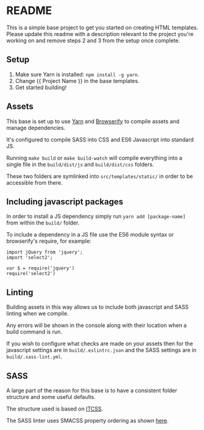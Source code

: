 # README #

This is a simple base project to get you started on creating HTML templates.  
Please update this readme with a description relevant to the project you're working on and remove steps 2 and 3 from the setup once complete.

## Setup ##

1) Make sure Yarn is installed: `npm install -g yarn`.
2) Change {{ Project Name }} in the base templates.
3) Get started building!

## Assets ##

This base is set up to use [Yarn](https://yarnpkg.com) and [Browserify](http://browserify.org/) to compile assets and manage dependencies.

It's configured to compile SASS into CSS and ES6 Javascript into standard JS.

Running `make build` or `make build-watch` will compile everything into a single file in the `build/dist/js` and `build/dist/css` folders.

These two folders are symlinked into `src/templates/static/` in order to be accessible from there.

## Including javascript packages ##

In order to install a JS dependency simply run `yarn add [package-name]` from within the `build/` folder.

To include a dependency in a JS file use the ES6 module syntax or browserify's require, for example:

    import jQuery from 'jquery';
    import 'select2';
    
    var $ = require('jquery')
    require('select2')

## Linting ##

Building assets in this way allows us to include both javascript and SASS linting when we compile.

Any errors will be shown in the console along with their location when a build command is run.

If you wish to configure what checks are made on your assets then for the javascript settings are in `build/.eslintrc.json` and the SASS settings are in `build/.sass-lint.yml`.

## SASS ##

A large part of the reason for this base is to have a consistent folder structure and some useful defaults.
 
The structure used is based on [ITCSS](http://www.creativebloq.com/web-design/manage-large-css-projects-itcss-101517528).

The SASS linter uses SMACSS property ordering as shown [here](https://github.com/sasstools/sass-lint/blob/develop/lib/config/property-sort-orders/smacss.yml).
